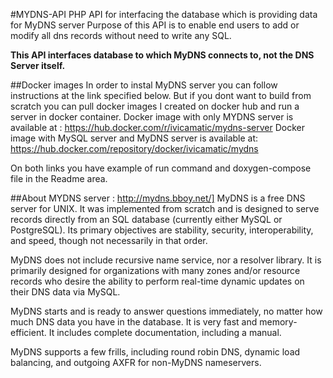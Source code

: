 #MYDNS-API
PHP API for interfacing the database which is providing data for MyDNS server
Purpose of this API is to enable end users to add or modify all dns records without
need to write any SQL. 

**This API interfaces database to which MyDNS connects to, not the DNS Server itself.**

##Docker images
In order to instal MyDNS server you can follow instructions at the link specified below.
But if you dont want to build from scratch you can pull docker images I created on docker hub and run a server in docker container. 
Docker image with only MYDNS server is available at : https://hub.docker.com/r/ivicamatic/mydns-server
Docker image with MySQL server and MyDNS server is available at:
https://hub.docker.com/repository/docker/ivicamatic/mydns

On both links you have example of run command and doxygen-compose file in the Readme area.

##About MYDNS server : http://mydns.bboy.net/]
MyDNS is a free DNS server for UNIX. It was implemented from scratch and is designed
to serve records directly from an SQL database (currently either MySQL or PostgreSQL).
Its primary objectives are stability, security, interoperability, and speed, 
though not necessarily in that order.
   
    
MyDNS does not include recursive name service, nor a resolver library. 
It is primarily designed for organizations with many zones 
and/or resource records who desire the ability to perform 
real-time dynamic updates on their DNS data via MySQL.

MyDNS starts and is ready to answer questions immediately, no 
matter how much DNS data you have in the database. It is very 
fast and memory-efficient. It includes complete documentation,
including a manual.

MyDNS supports a few frills, including round robin DNS, 
dynamic load balancing, and outgoing AXFR for non-MyDNS
nameservers.
